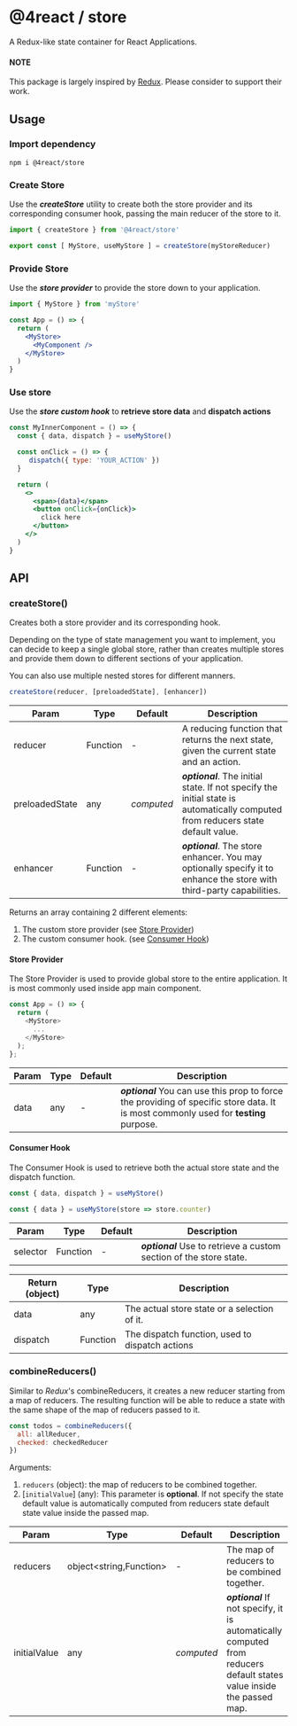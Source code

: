 # @4react / store

A Redux-like state container for React Applications.

#### NOTE
This package is largely inspired by [Redux](https://github.com/reduxjs/redux). Please consider to support their work.

## Usage

### Import dependency

```
npm i @4react/store
```

### Create Store
Use the ***createStore*** utility to create both the store provider and its corresponding consumer hook,
passing the main reducer of the store to it.

```jsx
import { createStore } from '@4react/store'

export const [ MyStore, useMyStore ] = createStore(myStoreReducer)
```

### Provide Store
Use the ***store provider*** to provide the store down to your application.

```jsx
import { MyStore } from 'myStore'

const App = () => {
  return (
    <MyStore>
      <MyComponent />
    </MyStore>
  )
}
```

### Use store
Use the ***store custom hook*** to **retrieve store data** and **dispatch actions**

```jsx
const MyInnerComponent = () => {
  const { data, dispatch } = useMyStore()

  const onClick = () => {
     dispatch({ type: 'YOUR_ACTION' })
  }

  return (
    <>
      <span>{data}</span>
      <button onClick={onClick}>
        click here
      </button>
    </>
  )
}
```

## API

### createStore()

Creates both a store provider and its corresponding hook.

Depending on the type of state management you want to implement,
you can decide to keep a single global store,
rather than creates multiple stores and provide them down to different sections of your application.

You can also use multiple nested stores for different manners.

```js
createStore(reducer, [preloadedState], [enhancer])
```

| Param | Type | Default | Description |
| --- | --- | --- | --- |
| reducer | Function | - | A reducing function that returns the next state, given the current state and an action. |
| preloadedState | any | *computed* | ***optional***. The initial state. If not specify the initial state is automatically computed from reducers state default value. |
| enhancer | Function | - | ***optional***. The store enhancer. You may optionally specify it to enhance the store with third-party capabilities. |

Returns an array containing 2 different elements:
1. The custom store provider (see [Store Provider](#store-provider))
2. The custom consumer hook. (see [Consumer Hook](#consumer-hook))

#### Store Provider

The Store Provider is used to provide global store to the entire application.
It is most commonly used inside app main component.

```js
const App = () => {
  return (
    <MyStore>
      ...
    </MyStore>
  );
};
```

| Param | Type | Default | Description |
| --- | --- | --- | --- |
| data | any | - | ***optional*** You can use this prop to force the providing of specific store data. It is most commonly used for **testing** purpose. |

#### Consumer Hook

The Consumer Hook is used to retrieve both the actual store state
and the dispatch function.

```js
const { data, dispatch } = useMyStore()

const { data } = useMyStore(store => store.counter)
```

| Param | Type | Default | Description |
| --- | --- | --- | --- |
| selector | Function | - | ***optional*** Use to retrieve a custom section of the store state. |

| Return (object) | Type | Description |
| --- | --- | --- |
| data | any | The actual store state or a selection of it. |
| dispatch | Function | The dispatch function, used to dispatch actions |

### combineReducers()

Similar to *Redux*'s combineReducers, it creates a new reducer starting from
a map of reducers. The resulting function will be able to reduce a state
with the same shape of the map of reducers passed to it.

```js
const todos = combineReducers({
  all: allReducer,
  checked: checkedReducer
})
```

Arguments:
1. `reducers` (object): the map of reducers to be combined together.
2. \[`initialValue`\] (any): This parameter is **optional**. If not specify
the state default value is automatically computed from reducers state default
state value inside the passed map.

| Param | Type | Default | Description |
| --- | --- | --- | --- |
| reducers | object<string,Function> | - | The map of reducers to be combined together. |
| initialValue | any | *computed* | ***optional*** If not specify, it is automatically computed from reducers default states value inside the passed map. |
